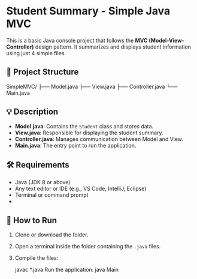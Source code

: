 # Student Summary - Simple Java MVC

This is a basic Java console project that follows the **MVC (Model-View-Controller)** design pattern. It summarizes and displays student information using just 4 simple files.

## 📂 Project Structure

SimpleMVC/
├── Model.java
├── View.java
├── Controller.java
└── Main.java

## 💡 Description

- **Model.java**: Contains the `Student` class and stores data.
- **View.java**: Responsible for displaying the student summary.
- **Controller.java**: Manages communication between Model and View.
- **Main.java**: The entry point to run the application.

## 🛠 Requirements

- Java (JDK 8 or above)
- Any text editor or IDE (e.g., VS Code, IntelliJ, Eclipse)
- Terminal or command prompt
- 
## 🚀 How to Run

1. Clone or download the folder.
2. Open a terminal inside the folder containing the `.java` files.
3. Compile the files:
   
   javac *.java
Run the application:
    java Main
